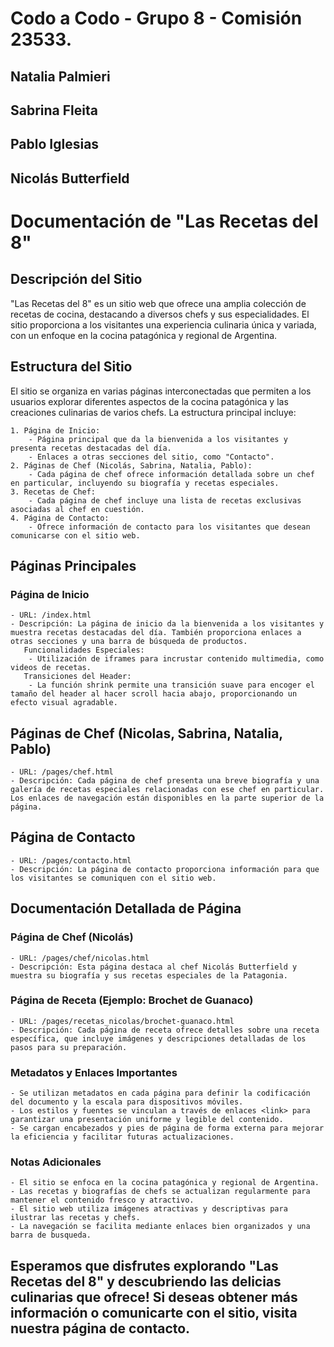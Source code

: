 # Codo a Codo - Grupo 8 - Comisión 23533.

## Natalia Palmieri
## Sabrina Fleita
## Pablo Iglesias
## Nicolás Butterfield

# Documentación de "Las Recetas del 8"

## Descripción del Sitio

"Las Recetas del 8" es un sitio web que ofrece una amplia colección de recetas de cocina, destacando a diversos chefs y sus especialidades. El sitio proporciona a los visitantes una experiencia culinaria única y variada, con un enfoque en la cocina patagónica y regional de Argentina.

## Estructura del Sitio

El sitio se organiza en varias páginas interconectadas que permiten a los usuarios explorar diferentes aspectos de la cocina patagónica y las creaciones culinarias de varios chefs. La estructura principal incluye:
    
    1. Página de Inicio:
        - Página principal que da la bienvenida a los visitantes y presenta recetas destacadas del día.
        - Enlaces a otras secciones del sitio, como "Contacto".
    2. Páginas de Chef (Nicolás, Sabrina, Natalia, Pablo):
        - Cada página de chef ofrece información detallada sobre un chef en particular, incluyendo su biografía y recetas especiales.
    3. Recetas de Chef:
        - Cada página de chef incluye una lista de recetas exclusivas asociadas al chef en cuestión.
    4. Página de Contacto:
        - Ofrece información de contacto para los visitantes que desean comunicarse con el sitio web.

## Páginas Principales

### Página de Inicio

    - URL: /index.html
    - Descripción: La página de inicio da la bienvenida a los visitantes y muestra recetas destacadas del día. También proporciona enlaces a otras secciones y una barra de búsqueda de productos.
       Funcionalidades Especiales:
        - Utilización de iframes para incrustar contenido multimedia, como videos de recetas.
       Transiciones del Header:
        - La función shrink permite una transición suave para encoger el tamaño del header al hacer scroll hacia abajo, proporcionando un efecto visual agradable.

## Páginas de Chef (Nicolas, Sabrina, Natalia, Pablo)

    - URL: /pages/chef.html
    - Descripción: Cada página de chef presenta una breve biografía y una galería de recetas especiales relacionadas con ese chef en particular. Los enlaces de navegación están disponibles en la parte superior de la página.

## Página de Contacto

    - URL: /pages/contacto.html
    - Descripción: La página de contacto proporciona información para que los visitantes se comuniquen con el sitio web.

## Documentación Detallada de Página

### Página de Chef (Nicolás)

    - URL: /pages/chef/nicolas.html
    - Descripción: Esta página destaca al chef Nicolás Butterfield y muestra su biografía y sus recetas especiales de la Patagonia.

### Página de Receta (Ejemplo: Brochet de Guanaco)

    - URL: /pages/recetas_nicolas/brochet-guanaco.html
    - Descripción: Cada página de receta ofrece detalles sobre una receta específica, que incluye imágenes y descripciones detalladas de los pasos para su preparación.

### Metadatos y Enlaces Importantes

    - Se utilizan metadatos en cada página para definir la codificación del documento y la escala para dispositivos móviles.
    - Los estilos y fuentes se vinculan a través de enlaces <link> para garantizar una presentación uniforme y legible del contenido.
    - Se cargan encabezados y pies de página de forma externa para mejorar la eficiencia y facilitar futuras actualizaciones.

### Notas Adicionales

    - El sitio se enfoca en la cocina patagónica y regional de Argentina.
    - Las recetas y biografías de chefs se actualizan regularmente para mantener el contenido fresco y atractivo.
    - El sitio web utiliza imágenes atractivas y descriptivas para ilustrar las recetas y chefs.
    - La navegación se facilita mediante enlaces bien organizados y una barra de busqueda.

## Esperamos que disfrutes explorando "Las Recetas del 8" y descubriendo las delicias culinarias que ofrece! Si deseas obtener más información o comunicarte con el sitio, visita nuestra página de contacto.


